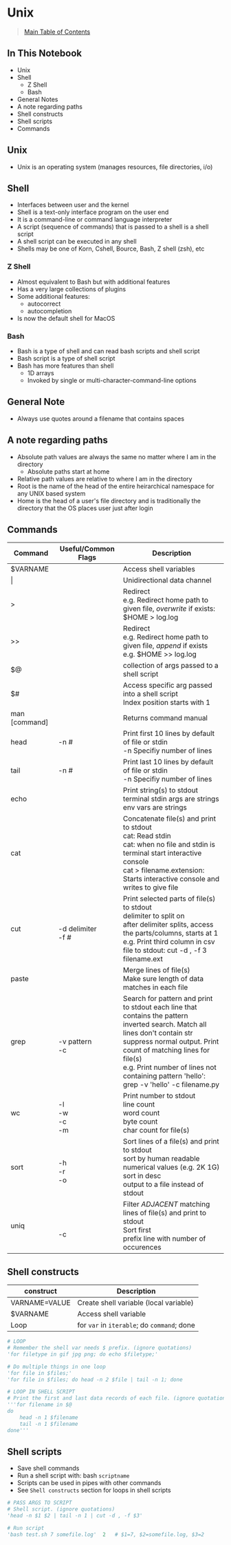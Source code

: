 # Unix

> [Main Table of Contents](../README.md)

## In This Notebook

- Unix
- Shell
  - Z Shell
  - Bash
- General Notes
- A note regarding paths
- Shell constructs
- Shell scripts
- Commands

## Unix

- Unix is an operating system (manages resources, file directories, i/o)

## Shell

- Interfaces between user and the kernel
- Shell is a text-only interface program on the user end
- It is a command-line or command language interpreter
- A script (sequence of commands) that is passed to a shell is a shell script
- A shell script can be executed in any shell
- Shells may be one of Korn, Cshell, Bource, Bash, Z shell (zsh), etc

### Z Shell

- Almost equivalent to Bash but with additional features
- Has a very large collections of plugins
- Some additional features:
  - autocorrect
  - autocompletion
- Is now the default shell for MacOS

### Bash

- Bash is a type of shell and can read bash scripts and shell script
- Bash script is a type of shell script
- Bash has more features than shell
  - 1D arrays
  - Invoked by single or multi-character-command-line options

## General Note

- Always use quotes around a filename that contains spaces

## A note regarding paths

- Absolute path values are always the same no matter where I am in the directory
  - Absolute paths start at home
- Relative path values are relative to where I am in the directory
- Root is the name of the head of the entire heirarchical namespace for any UNIX based system
- Home is the head of a user's file directory and is traditionally the directory that the OS places user just after login

## Commands

| Command       | Useful/Common Flags       | Description                                                                                                                                                                                                                                                                                        |
| ------------- | ------------------------- | -------------------------------------------------------------------------------------------------------------------------------------------------------------------------------------------------------------------------------------------------------------------------------------------------- |
| $VARNAME      |                           | Access shell variables                                                                                                                                                                                                                                                                             |
| \|            |                           | Unidirectional data channel                                                                                                                                                                                                                                                                        |
| \>            |                           | Redirect<br>e.g. Redirect home path to given file, _overwrite_ if exists: $HOME > log.log                                                                                                                                                                                                          |
| \>\>          |                           | Redirect<br>e.g. Redirect home path to given file, _append_ if exists e.g. $HOME >> log.log                                                                                                                                                                                                        |
| $@            |                           | collection of args passed to a shell script                                                                                                                                                                                                                                                        |
| $#            |                           | Access specific arg passed into a shell script<br>Index position starts with 1                                                                                                                                                                                                                     |
| man [command] |                           | Returns command manual                                                                                                                                                                                                                                                                             |
| head          | -n #                      | Print first 10 lines by default of file or stdin<br>-n Specifiy number of lines                                                                                                                                                                                                                    |
| tail          | -n #                      | Print last 10 lines by default of file or stdin<br>-n Specifiy number of lines                                                                                                                                                                                                                     |
| echo          |                           | Print string(s) to stdout<br>terminal stdin args are strings<br>env vars are strings                                                                                                                                                                                                               |
| cat           |                           | Concatenate file(s) and print to stdout<br>cat: Read stdin<br>cat: when no file and stdin is terminal start interactive console<br>cat > filename.extension: Starts interactive console and writes to give file                                                                                    |
| cut           | <br>-d delimiter<br>-f #  | Print selected parts of file(s) to stdout<br>delimiter to split on<br>after delimiter splits, access the parts/columns, starts at 1<br>e.g. Print third column in csv file to stdout: cut -d , -f 3 filename.ext                                                                                   |
| paste         |                           | Merge lines of file(s)<br>Make sure length of data matches in each file                                                                                                                                                                                                                            |
| grep          | <br>-v pattern<br>-c <br> | Search for pattern and print to stdout each line that contains the pattern<br>inverted search. Match all lines don't contain str<br>suppress normal output. Print count of matching lines for file(s)<br>e.g. Print number of lines not containing pattern 'hello': grep -v 'hello' -c filename.py |
| wc            | <br>-l<br>-w<br>-c<br>-m  | Print number to stdout<br>line count<br>word count<br>byte count<br>char count for file(s)                                                                                                                                                                                                         |
| sort          | <br>-h<br>-r<br>-o        | Sort lines of a file(s) and print to stdout<br>sort by human readable numerical values (e.g. 2K 1G)<br>sort in desc<br>output to a file instead of stdout                                                                                                                                          |
| uniq          | <br><br>-c                | Filter _ADJACENT_ matching lines of file(s) and print to stdout<br>Sort first <br>prefix line with number of occurences                                                                                                                                                                            |

## Shell constructs

| construct     | Description                                 |
| ------------- | ------------------------------------------- |
| VARNAME=VALUE | Create shell variable (local variable)      |
| \$VARNAME     | Access shell variable                       |
| Loop          | for `var` in `iterable`; do `command`; done |

```python
# LOOP
# Remember the shell var needs $ prefix. (ignore quotations)
'for filetype in gif jpg png; do echo $filetype;'

# Do multiple things in one loop
'for file in $files;'
'for file in $files; do head -n 2 $file | tail -n 1; done
```

```python
# LOOP IN SHELL SCRIPT
# Print the first and last data records of each file. (ignore quotations)
'''for filename in $@
do
    head -n 1 $filename
    tail -n 1 $filename
done'''

```

## Shell scripts

- Save shell commands
- Run a shell script with: bash `scriptname`
- Scripts can be used in pipes with other commands
- See `Shell constructs` section for loops in shell scripts

```python
# PASS ARGS TO SCRIPT
# Shell script. (ignore quotations)
'head -n $1 $2 | tail -n 1 | cut -d , -f $3'

# Run script
'bash test.sh 7 somefile.log'  2   # $1=7, $2=somefile.log, $3=2
```

